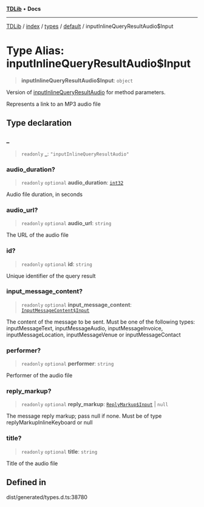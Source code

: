 [**TDLib**](../../../../../../README.md) • **Docs**

***

[TDLib](../../../../../../modules.md) / [index](../../../../../README.md) / [types](../../../README.md) / [default](../README.md) / inputInlineQueryResultAudio$Input

# Type Alias: inputInlineQueryResultAudio$Input

> **inputInlineQueryResultAudio$Input**: `object`

Version of [inputInlineQueryResultAudio](inputInlineQueryResultAudio.md) for method parameters.

Represents a link to an MP3 audio file

## Type declaration

### \_

> `readonly` **\_**: `"inputInlineQueryResultAudio"`

### audio\_duration?

> `readonly` `optional` **audio\_duration**: [`int32`](int32.md)

Audio file duration, in seconds

### audio\_url?

> `readonly` `optional` **audio\_url**: `string`

The URL of the audio file

### id?

> `readonly` `optional` **id**: `string`

Unique identifier of the query result

### input\_message\_content?

> `readonly` `optional` **input\_message\_content**: [`InputMessageContent$Input`](InputMessageContent$Input.md)

The content of the message to be sent. Must be one of the following types: inputMessageText, inputMessageAudio, inputMessageInvoice, inputMessageLocation, inputMessageVenue or inputMessageContact

### performer?

> `readonly` `optional` **performer**: `string`

Performer of the audio file

### reply\_markup?

> `readonly` `optional` **reply\_markup**: [`ReplyMarkup$Input`](ReplyMarkup$Input.md) \| `null`

The message reply markup; pass null if none. Must be of type replyMarkupInlineKeyboard or null

### title?

> `readonly` `optional` **title**: `string`

Title of the audio file

## Defined in

dist/generated/types.d.ts:38780
